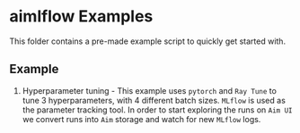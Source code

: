 # aimlflow Examples

This folder contains a pre-made example script to quickly get started with.

## Example

1. Hyperparameter tuning - This example uses `pytorch` and `Ray Tune` to tune 3 hyperparameters, with 4 different batch sizes. `MLflow` is used as the parameter tracking tool. In order to start exploring the runs on `Aim UI` we convert runs into `Aim` storage and watch for new `MLflow` logs.
